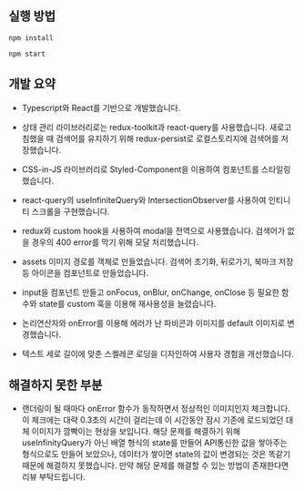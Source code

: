 ## 실행 방법

```
npm install
```

```
npm start
```

## 개발 요약

- Typescript와 React를 기반으로 개발했습니다.

- 상태 관리 라이브러리로는 redux-toolkit과 react-query를 사용했습니다. 새로고침했을 때 검색어를 유지하기 위해 redux-persist로 로컬스토리지에 검색어를 저장했습니다.

- CSS-in-JS 라이브러리로 Styled-Component을 이용하여 컴포넌트를 스타일링했습니다.

- react-query의 useInfiniteQuery와 IntersectionObserver를 사용하여 인티니티 스크롤을 구현했습니다.

- redux와 custom hook을 사용하여 modal을 전역으로 사용했습니다. 검색어가 없을 경우의 400 error를 막기 위해 모달 처리했습니다.

- assets 이미지 경로를 객체로 만들었습니다. 검색어 초기화, 뒤로가기, 북마크 저장 등 아이콘을 컴포넌트로 만들었습니다.

- input을 컴포넌트 만들고 onFocus, onBlur, onChange, onClose 등 필요한 함수와 state를 custom 훅을 이용해 재사용성을 늘렸습니다.

- 논리연산자와 onError를 이용해 에러가 난 파비콘과 이미지를 default 이미지로 변경했습니다.

- 텍스트 세로 길이에 맞춘 스켈레콘 로딩을 디자인하여 사용자 경험을 개선했습니다.

## 해결하지 못한 부분

- 랜더링이 될 때마다 onError 함수가 동작하면서 정상적인 이미지인지 체크합니다. 이 체크에는 대략 0.3초의 시간이 걸리는데 이 시간동안 잠시 기존에 로드되었던 대체 이미지가 깜빡이는 현상을 보입니다. 해당 문제를 해결하기 위해 useInfinityQuery가 아닌 배열 형식의 state를 만들어 API통신한 값을 쌓아주는 형식으로도 만들어 보았으나, 데이터가 쌓이면 state의 값이 변경되는 것은 똑같기 때문에 해결하지 못했습니다. 만약 해당 문제를 해결할 수 있는 방법이 존재한다면 리뷰 부탁드립니다.
